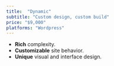 ```yaml
---
title:  "Dynamic"
subtitle: "Custom design, custom build"
price: "$9,000"
platforms: "Wordpress"
---
```

- **Rich** complexity.
- **Customizable** site behavior.
- **Unique** visual and interface design.